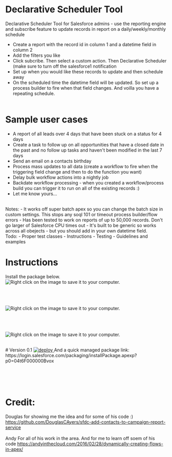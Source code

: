 # Declarative Scheduler Tool
Declarative Scheduler Tool for Salesforce admins - use the reporting engine and subscribe feature to update records in report on a daily/weekly/monthly schedule


- Create a report with the record id in column 1 and a datetime field in column 2
- Add the filters you like
- Click subcribe. Then select a custom action. Then Declarative Scheduler (make sure to turn off the salesforce1 notification
- Set up when you would like these records to update and then schedule away
- On the scheduled time the datetime field will be updated. So set up a process builder to fire when that field changes. And voilla you have a repeating schedule. 
<br><br>

# Sample user cases
- A report of all leads over 4 days that have been stuck on a status for 4 days
- Create a task to follow up on all opportunities that have a closed date in the past and no follow up tasks and haven't been modified in the last 7 days
- Send an email on a contacts birthday
- Process mass updates to all data (create a workflow to fire when the triggering field change and then to do the function you want)
- Delay bulk workflow actions into a nightly job
- Backdate workflow processing - when you created a workflow/process build you can trigger it to run on all of the existing records :)
- Let me know yours...

<br>
Notes:
- It works off super batch apex so you can change the batch size in custom settings. This stops any soql 101 or timeout process builder/flow errors
- Has been tested to work on reports of up to 50,000 records. Don't go larger of Salesforce CPU times out
- It's built to be generic so works across all obejects - but you should add in your own datetime field. 

<br>
Todo:
- Proper test classes
- Instructions
- Testing
- Guidelines and examples




# Instructions
Install the package below.<br>
<img src="https://lavaboxdeclarativescheduler-dev-ed--c.ap4.content.force.com/servlet/servlet.ImageServer?id=0156F00000Cf6Ko&amp;oid=00D6F000000EMro&amp;lastMod=1482131370000" alt="Right click on the image to save it to your computer." title="Right click on the image to save it to your computer.">

<br><br><br>
<img src="https://lavaboxdeclarativescheduler-dev-ed--c.ap4.content.force.com/servlet/servlet.ImageServer?id=0156F00000Cf6L3&amp;oid=00D6F000000EMro&amp;lastMod=1482131405000" alt="Right click on the image to save it to your computer." title="Right click on the image to save it to your computer.">

<br><br><br>
<img src="https://lavaboxdeclarativescheduler-dev-ed--c.ap4.content.force.com/servlet/servlet.ImageServer?id=0156F00000Cf6LD&amp;oid=00D6F000000EMro&amp;lastMod=1482131682000" alt="Right click on the image to save it to your computer." title="Right click on the image to save it to your computer.">



<br>
# Version 0.1
<a href="https://githubsfdeploy.herokuapp.com/app/githubdeploy/dthowell/DeclarativeScheduler">
<img  class="alignnone size-full wp-image-1966" src="https://andrewfawcett.files.wordpress.com/2014/09/deploy.png?w=820" alt="deploy">
</a>
And a quick managed package link:
https://login.salesforce.com/packaging/installPackage.apexp?p0=04t6F000000Bvox



<br><br><br>
# Credit:
Douglas for showing me the idea and for some of his code :) https://github.com/DouglasCAyers/sfdc-add-contacts-to-campaign-report-service
<br><br>
Andy For all of his work in the area. And for me to learn off soem of his code https://andyinthecloud.com/2016/02/28/dynamically-creating-flows-in-apex/


